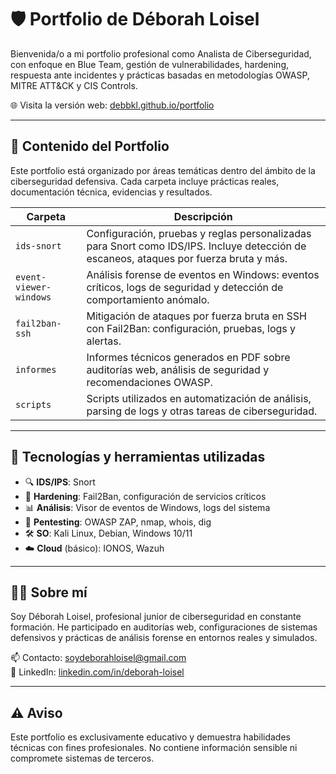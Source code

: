 # 🛡️ Portfolio de Déborah Loisel

Bienvenida/o a mi portfolio profesional como Analista de Ciberseguridad, con enfoque en Blue Team, gestión de vulnerabilidades, hardening, respuesta ante incidentes y prácticas basadas en metodologías OWASP, MITRE ATT&CK y CIS Controls.

🌐 Visita la versión web: [debbkl.github.io/portfolio](https://debbkl.github.io/portfolio)

---

## 📂 Contenido del Portfolio

Este portfolio está organizado por áreas temáticas dentro del ámbito de la ciberseguridad defensiva. Cada carpeta incluye prácticas reales, documentación técnica, evidencias y resultados.

| Carpeta                    | Descripción |
|---------------------------|-------------|
| `ids-snort`               | Configuración, pruebas y reglas personalizadas para Snort como IDS/IPS. Incluye detección de escaneos, ataques por fuerza bruta y más. |
| `event-viewer-windows`    | Análisis forense de eventos en Windows: eventos críticos, logs de seguridad y detección de comportamiento anómalo. |
| `fail2ban-ssh`            | Mitigación de ataques por fuerza bruta en SSH con Fail2Ban: configuración, pruebas, logs y alertas. |
| `informes`                | Informes técnicos generados en PDF sobre auditorías web, análisis de seguridad y recomendaciones OWASP. |
| `scripts`                 | Scripts utilizados en automatización de análisis, parsing de logs y otras tareas de ciberseguridad. |

---

## 🧠 Tecnologías y herramientas utilizadas

- 🔍 **IDS/IPS**: Snort
- 🔐 **Hardening**: Fail2Ban, configuración de servicios críticos
- 📊 **Análisis**: Visor de eventos de Windows, logs del sistema
- 🧪 **Pentesting**: OWASP ZAP, nmap, whois, dig
- 🛠️ **SO**: Kali Linux, Debian, Windows 10/11
- ☁️ **Cloud** (básico): IONOS, Wazuh

---

## 👩‍💻 Sobre mí

Soy Déborah Loisel, profesional junior de ciberseguridad en constante formación. He participado en auditorías web, configuraciones de sistemas defensivos y prácticas de análisis forense en entornos reales y simulados.

📫 Contacto: [soydeborahloisel@gmail.com](mailto:soydeborahloisel@gmail.com)  
🔗 LinkedIn: [linkedin.com/in/deborah-loisel](https://www.linkedin.com/in/deborah-loisel)

---

## ⚠️ Aviso

Este portfolio es exclusivamente educativo y demuestra habilidades técnicas con fines profesionales. No contiene información sensible ni compromete sistemas de terceros.

